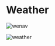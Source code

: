 # Weather


![wenav](https://user-images.githubusercontent.com/59518539/78585746-c2216600-7810-11ea-8a38-db9930c665bf.gif)


![weather](https://user-images.githubusercontent.com/59518539/78586311-a66a8f80-7811-11ea-9182-0dcf4335843b.gif)


